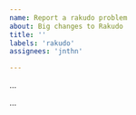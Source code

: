 ```yaml
---
name: Report a rakudo problem
about: Big changes to Rakudo
title: ''
labels: 'rakudo'
assignees: 'jnthn'

---
```


<!--- Write a short description of the problem here. -->
…

<!--- Provide more details here. *Do not* propose a solution. You can propose a solution later in the comments. -->
…
